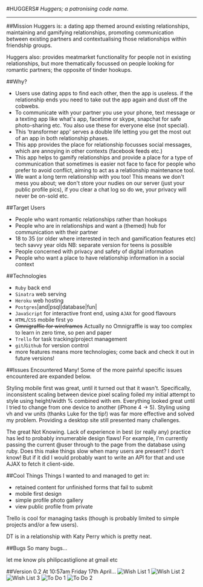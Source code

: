 #HUGGERS#
*Huggers; a patronising code name.*

---------------------
##Mission
Huggers is: a dating app themed around existing relationships, maintaining and gamifying relationships, promoting communication between existing partners and contextualising those relationships within friendship groups.

Huggers also: provides meatmarket functionality for people not in existing relationships, but more thematically focussed on people looking for romantic partners; the opposite of tinder hookups.

##Why?
- Users use dating apps to find each other, then the app is useless. if the relationship ends you need to take out the app again and dust off the cobwebs.
- To communicate with your partner you use your phone, text message or a texting app like what's app, facetime or skype, snapchat for safe photo-sharing etc. You also use these for everyone else (not special).
- This 'transformer app' serves a double life letting you get the most out of an app in both relationship phases.
- This app provides the place for relationship focusses social messages, which are annoying in other contexts (facebook feeds etc.)
- This app helps to gamify relationships and provide a place for a type of communication that sometimes is easier not face to face for people who prefer to avoid conflict, aiming to act as a relationship maintenance tool.
- We want a long term relationship with you too! This means we don't mess you about; we don't store your nudies on our server (just your public profile pics), if you clear a chat log so do we, your privacy will never be on-sold etc.

##Target Users
- People who want romantic relationships rather than hookups
- People who are in relationships and want a (themed) hub for communication with their partner
- 18 to 35 (or older where interested in tech and gamification features etc) tech savvy year olds NB: separate version for teens is possible
- People concerned with privacy and safety of digital information
- People who want a place to have relationship information in a social context

##Technologies
- `Ruby` back end
- `Sinatra` web serving
- `Heroku` web hosting
- `Postgres`|and|psql|database|fun|
- `JavaScript` for interactive front end, using `AJAX` for good flavours
- `HTML`/`CSS` mobile first yo
- ~~Omnigraffle for wireframes~~ Actually no Omnigraffle is way too complex to learn in zero time, so pen and paper
- `Trello` for task tracking/project management
- `git`/`Github` for version control
- more features means more technologies; come back and check it out in future versions!

##Issues Encountered
Many! Some of the more painful specific issues encountered are expanded below.

Styling mobile first was great, until it turned out that it wasn't. Specifically, inconsistent scaling between device pixel scaling foiled my initial attempt to style using height/width % combined with em. Everything looked great until I tried to change from one device to another (iPhone 4 -> 5). Styling using vh and vw units (thanks Luke for the tip!) was far more effective and solved my problem. Providing a desktop site still presented many challenges.

The great Not Knowing. Lack of experience in best (or really any) practice has led to probably innumerable design flaws! For example, I'm currently passing the current @user through to the page from the database using ruby. Does this make things slow when many users are present? I don't know! But if it did I would probably want to write an API for that and use AJAX to fetch it client-side.

##Cool Things
Things I wanted to and managed to get in:
- retained content for unfinished forms that fail to submit
- mobile first design
- simple profile photo gallery
- view public profile from private

Trello is cool for managing tasks (though is probably limited to simple projects and/or a few users).

DT is in a relationship with Katy Perry which is pretty neat.

##Bugs
So many bugs...

let me know pls philipcastiglione at gmail etc

##Version 0.2
At 10:57am Friday 17th April...
![Wish List 1](/documentation/v0.2/wishlist1.png)
![Wish List 2](/documentation/v0.2/wishlist2.png)
![Wish List 3](/documentation/v0.2/wishlist3.png)
![To Do 1](/documentation/v0.2/todo1.png)
![To Do 2](/documentation/v0.2/todo2.png)

